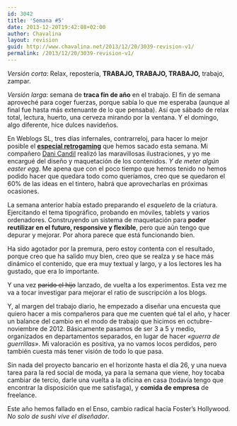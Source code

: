```yaml
---
id: 3042
title: 'Semana #5'
date: 2013-12-20T19:42:08+02:00
author: Chavalina
layout: revision
guid: http://www.chavalina.net/2013/12/20/3039-revision-v1/
permalink: /2013/12/20/3039-revision-v1/
---
```

_Versión corta_: Relax, repostería, **TRABAJO, TRABAJO, TRABAJO,** trabajo, zampar.

_Versión larga_: semana de **traca fin de año** en el trabajo. El fin de semana aproveché para coger fuerzas, porque sabía lo que me esperaba (aunque al final fue hasta más extenuante de lo que pensaba). Así que sábado de relax total, lectura, huerto, una cerveza mirando por la ventana. Y el domingo, algo diferente, hice dulces navideños.



En Weblogs SL, tres días infernales, contrarreloj, para hacer lo mejor posible el [**especial retrogaming**](http://www.xataka.com/especial/retrogaming-nostalgia-videojuegos) que hemos sacado esta semana. Mi compañero [Dani Candil](http://acrowdofmonsters.com/) realizó las maravillosas ilustraciones, y yo me encargué del diseño y maquetación de los contenidos. _Y de meter algún easter egg_. Me apena que con el poco tiempo que hemos tenido no hemos podido hacer que quedara todo como queríamos, creo que se quedaron el 60% de las ideas en el tintero, habrá que aprovecharlas en próximas ocasiones.

La semana anterior había estado preparando el _esqueleto_ de la criatura. Ejercitando el tema tipográfico, probando en móviles, tablets y varios ordenadores. Construyendo un sistema de maquetación para **poder reutilizar en el futuro, responsive y flexible**, pero que aún tengo que depurar y mejorar. Por ahora parece que está funcionando bien.

Ha sido agotador por la premura, pero estoy contenta con el resultado, porque creo que ha salido muy bien, creo que se realza y se hace más dinámico el contenido, que era muy textual y largo, y a los lectores les ha gustado, que era lo importante.

Y una vez <del datetime="2013-12-20T18:36:45+00:00">parido el hijo</del> lanzado, de vuelta a los experimentos. Esta vez me va a tocar investigar para mejorar el ratio de suscripción a los blogs.

Y, al margen del trabajo diario, he empezado a diseñar una encuesta que quiero hacer a mis compañeros para que me cuenten qué tal el año, y hacer un balance del cambio en el modo de trabajo que hicimos en octubre-noviembre de 2012. Básicamente pasamos de ser 3 a 5 y medio, organizados en departamentos separados, en lugar de hacer _«guerra de guerrillas»_. Mi valoración es positiva, ya no vamos locos perdidos, pero también cuesta más tener visión de todo lo que pasa.

Sin nada del proyecto bancario en el horizonte hasta el día 26, y una nueva tarea para la red social de moda, ya para la semana que viene, hoy tocaba cambiar de tercio, darle una vuelta a la oficina en casa (todavía tengo que encontrar la disposición que me satisfaga), y **comida de empresa** de freelance. 

Este año hemos fallado en el Enso, cambio radical hacia Foster’s Hollywood. _No solo de sushi vive el diseñador_.